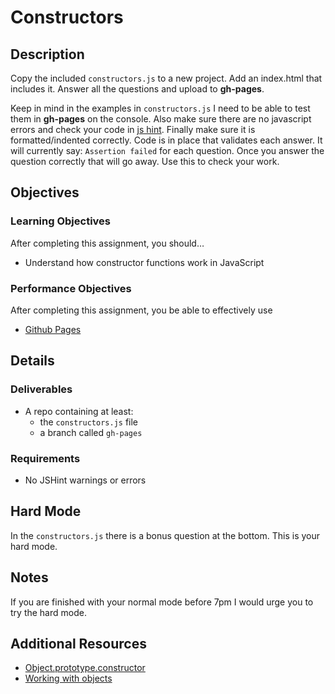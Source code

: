 # Constructors

## Description
Copy the included `constructors.js` to a new project. Add an index.html that includes it. Answer all the questions and upload to __gh-pages__.

Keep in mind in the examples in `constructors.js` I need to be able to test them in __gh-pages__ on the console. Also make sure there are no javascript errors and check your code in [js hint](http://jshint.com/). Finally make sure it is formatted/indented correctly. Code is in place that validates each answer. It will currently say: `Assertion failed` for each question. Once you answer the question correctly that will go away. Use this to check your work.


## Objectives

### Learning Objectives

After completing this assignment, you should…

* Understand how constructor functions work in JavaScript


### Performance Objectives

After completing this assignment, you be able to effectively use

* [Github Pages](https://pages.github.com/)



## Details

### Deliverables

* A repo containing at least:
  - the `constructors.js` file
  - a branch called `gh-pages`

### Requirements

* No JSHint warnings or errors


## Hard Mode
In the `constructors.js` there is a bonus question at the bottom. This is your hard mode.


## Notes

If you are finished with your normal mode before 7pm I would urge you to try the hard mode.


## Additional Resources

* [Object.prototype.constructor](https://developer.mozilla.org/en-US/docs/Web/JavaScript/Reference/Global_Objects/Object/constructor)
* [Working with objects](https://developer.mozilla.org/en-US/docs/Web/JavaScript/Guide/Working_with_Objects)
